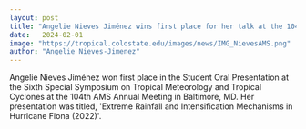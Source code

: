 ```yaml
---
layout: post
title: "Angelie Nieves Jiménez wins first place for her talk at the 104th AMS Annual Meeting."
date:   2024-02-01
image: "https://tropical.colostate.edu/images/news/IMG_NievesAMS.png"
author: "Angelie Nieves-Jimenez"
---
```


Angelie Nieves Jiménez won first place in the Student Oral Presentation at the Sixth Special Symposium on Tropical Meteorology and Tropical Cyclones at the 104th AMS Annual Meeting in Baltimore, MD.  Her presentation was titled, 'Extreme Rainfall and Intensification Mechanisms in Hurricane Fiona (2022)'.  


